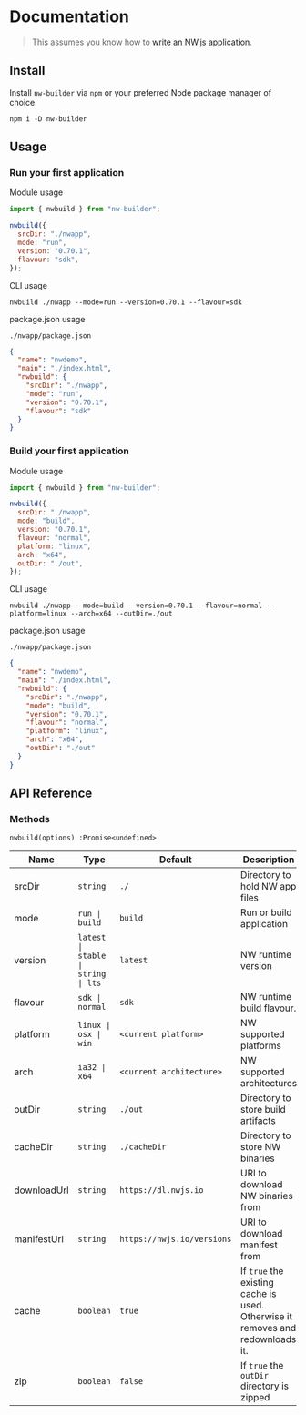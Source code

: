 # Documentation

> This assumes you know how to [write an NW.js application](https://nwjs.readthedocs.io/en/latest/For%20Users/Getting%20Started/).

## Install

Install `nw-builder` via `npm` or your preferred Node package manager of choice.

```shell
npm i -D nw-builder
```

## Usage

### Run your first application

Module usage

```javascript
import { nwbuild } from "nw-builder";

nwbuild({
  srcDir: "./nwapp",
  mode: "run",
  version: "0.70.1",
  flavour: "sdk",
});
```

CLI usage

```shell
nwbuild ./nwapp --mode=run --version=0.70.1 --flavour=sdk
```

package.json usage

`./nwapp/package.json`

```json
{
  "name": "nwdemo",
  "main": "./index.html",
  "nwbuild": {
    "srcDir": "./nwapp",
    "mode": "run",
    "version": "0.70.1",
    "flavour": "sdk"
  }
}
```

### Build your first application

Module usage

```javascript
import { nwbuild } from "nw-builder";

nwbuild({
  srcDir: "./nwapp",
  mode: "build",
  version: "0.70.1",
  flavour: "normal",
  platform: "linux",
  arch: "x64",
  outDir: "./out",
});
```

CLI usage

```shell
nwbuild ./nwapp --mode=build --version=0.70.1 --flavour=normal --platform=linux --arch=x64 --outDir=./out
```

package.json usage

`./nwapp/package.json`

```json
{
  "name": "nwdemo",
  "main": "./index.html",
  "nwbuild": {
    "srcDir": "./nwapp",
    "mode": "build",
    "version": "0.70.1",
    "flavour": "normal",
    "platform": "linux",
    "arch": "x64",
    "outDir": "./out"
  }
}
```

## API Reference

### Methods

`nwbuild(options) :Promise<undefined>`

| Name        | Type                                | Default                    | Description                                                                    |
| ----------- | ----------------------------------- | -------------------------- | ------------------------------------------------------------------------------ |
| srcDir      | `string`                            | `./`                       | Directory to hold NW app files                                                 |
| mode        | `run \| build`                      | `build`                    | Run or build application                                                       |
| version     | `latest \| stable \| string \| lts` | `latest`                   | NW runtime version                                                             |
| flavour     | `sdk \| normal`                     | `sdk`                      | NW runtime build flavour.                                                      |
| platform    | `linux \| osx \| win`               | `<current platform>`       | NW supported platforms                                                         |
| arch        | `ia32 \| x64`                       | `<current architecture>`   | NW supported architectures                                                     |
| outDir      | `string`                            | `./out`                    | Directory to store build artifacts                                             |
| cacheDir    | `string`                            | `./cacheDir`               | Directory to store NW binaries                                                 |
| downloadUrl | `string`                            | `https://dl.nwjs.io`       | URI to download NW binaries from                                               |
| manifestUrl | `string`                            | `https://nwjs.io/versions` | URI to download manifest from                                                  |
| cache       | `boolean`                           | `true`                     | If `true` the existing cache is used. Otherwise it removes and redownloads it. |
| zip         | `boolean`                           | `false`                    | If `true` the `outDir` directory is zipped                                     |
